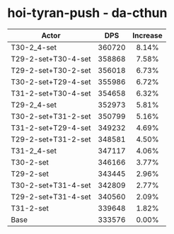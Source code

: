 # hoi-tyran-push - da-cthun
| Actor | DPS | Increase |
|---|:---:|:---:|
|T30-2_4-set|360720|8.14%|
|T29-2-set+T30-4-set|358868|7.58%|
|T29-2-set+T30-2-set|356018|6.73%|
|T30-2-set+T29-4-set|355986|6.72%|
|T31-2-set+T30-4-set|354658|6.32%|
|T29-2_4-set|352973|5.81%|
|T30-2-set+T31-2-set|350799|5.16%|
|T31-2-set+T29-4-set|349232|4.69%|
|T29-2-set+T31-2-set|348581|4.50%|
|T31-2_4-set|347117|4.06%|
|T30-2-set|346166|3.77%|
|T29-2-set|343445|2.96%|
|T30-2-set+T31-4-set|342809|2.77%|
|T29-2-set+T31-4-set|340560|2.09%|
|T31-2-set|339648|1.82%|
|Base|333576|0.00%|

